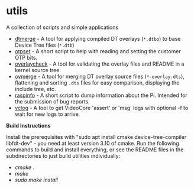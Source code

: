 # utils
A collection of scripts and simple applications

* [dtmerge](dtmerge/) - A tool for applying compiled DT overlays (`*.dtbo`) to base Device
    Tree files (`*.dtb`)
* [otpset](otpset/) - A short script to help with reading and setting the customer OTP
    bits.
* [overlaycheck](overlaycheck/) - A tool for validating the overlay files and README in a
    kernel source tree.
* [ovmerge](ovmerge/) - A tool for merging DT overlay source files (`*-overlay.dts`),
    flattening and sorting `.dts` files for easy comparison, displaying
    the include tree, etc.
* [raspinfo](raspinfo/) - A short script to dump information about the Pi. Intended for
    the submission of bug reports.
* [vclog](vclog/) - A tool to get VideoCore 'assert' or 'msg' logs
    with optional -f to wait for new logs to arrive.


**Build Instructions**

Install the prerequisites with "sudo apt install cmake device-tree-compiler libfdt-dev" - you need at least version 3.10 of cmake. Run the following commands to build and install everything, or see the README files in the subdirectories to just build utilities individually:

 - *cmake .*
 - *make*
 - *sudo make install*
